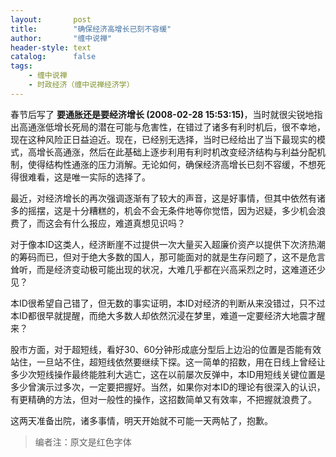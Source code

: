 ```yaml
---
layout:       post
title:        "确保经济高增长已刻不容缓"
author:       "缠中说禅"
header-style: text
catalog:      false
tags:
    - 缠中说禅
    - 时政经济（缠中说禅经济学）
---
```


春节后写了 **要通胀还是要经济增长 (2008-02-28 15:53:15)**，当时就很尖锐地指出高通涨低增长死局的潜在可能与危害性，在错过了诸多有利时机后，很不幸地，现在这种风险正日益迫近。现在，已经别无选择，当时已经给出了当下最现实的模式，高增长高通涨，然后在此基础上逐步利用有利时机改变经济结构与利益分配机制，使得结构性通涨的压力消解。无论如何，确保经济高增长已刻不容缓，不想死得很难看，这是唯一实际的选择了。



最近，对经济增长的再次强调逐渐有了较大的声音，这是好事情，但其中依然有诸多的摇摆，这是十分糟糕的，机会不会无条件地等你觉悟，因为迟疑，多少机会浪费了，而这会有什么报应，难道真想见识吗？



对于像本ID这类人，经济断崖不过提供一次大量买入超廉价资产以提供下次济热潮的筹码而已，但对于绝大多数的国人，那可能面对的就是生存问题了，这不是危言耸听，而是经济变动极可能出现的状况，大难几乎都在兴高采烈之时，这难道还少见？



本ID很希望自己错了，但无数的事实证明，本ID对经济的判断从来没错过，只不过本ID都很早就提醒，而绝大多数人却依然沉浸在梦里，难道一定要经济大地震才醒来？



股市方面，对于超短线，看好30、60分钟形成底分型后上边沿的位置是否能有效站住，一旦站不住，超短线依然要继续下探。这一简单的招数，用在日线上曾经让多少次短线操作最终能胜利大逃亡，这在以前屡次反弹中，本ID用短线关键位置是多少曾演示过多次，一定要把握好。当然，如果你对本ID的理论有很深入的认识，有更精确的方法，但对一般性的操作，这招数简单又有效率，不把握就浪费了。



这两天准备出院，诸多事情，明天开始就不可能一天两帖了，抱歉。



> 编者注：原文是红色字体
